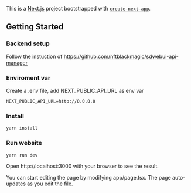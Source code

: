 This is a [Next.js](https://nextjs.org/) project bootstrapped with [`create-next-app`](https://github.com/vercel/next.js/tree/canary/packages/create-next-app).

## Getting Started

### Backend setup

Follow the instuction of https://github.com/nftblackmagic/sdwebui-api-manager

### Enviroment var

Create a .env file, add NEXT_PUBLIC_API_URL as env var

```
NEXT_PUBLIC_API_URL=http://0.0.0.0
```

### Install

```
yarn install
```

### Run website

```
yarn run dev
```

Open http://localhost:3000 with your browser to see the result.

You can start editing the page by modifying app/page.tsx. The page auto-updates as you edit the file.
